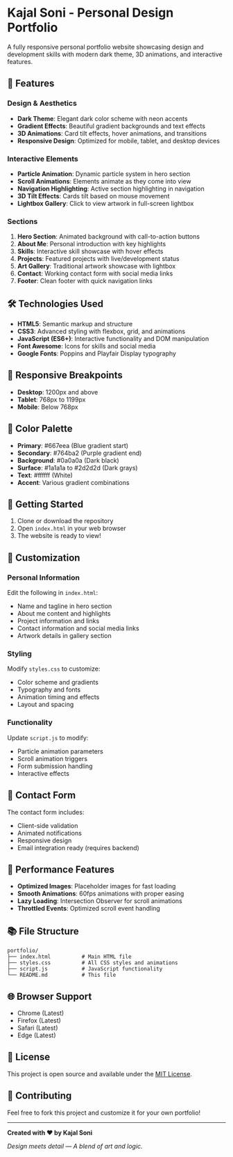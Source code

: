 # Kajal Soni - Personal Design Portfolio

A fully responsive personal portfolio website showcasing design and development skills with modern dark theme, 3D animations, and interactive features.

## 🌟 Features

### Design & Aesthetics
- **Dark Theme**: Elegant dark color scheme with neon accents
- **Gradient Effects**: Beautiful gradient backgrounds and text effects
- **3D Animations**: Card tilt effects, hover animations, and transitions
- **Responsive Design**: Optimized for mobile, tablet, and desktop devices

### Interactive Elements
- **Particle Animation**: Dynamic particle system in hero section
- **Scroll Animations**: Elements animate as they come into view
- **Navigation Highlighting**: Active section highlighting in navigation
- **3D Tilt Effects**: Cards tilt based on mouse movement
- **Lightbox Gallery**: Click to view artwork in full-screen lightbox

### Sections
1. **Hero Section**: Animated background with call-to-action buttons
2. **About Me**: Personal introduction with key highlights
3. **Skills**: Interactive skill showcase with hover effects
4. **Projects**: Featured projects with live/development status
5. **Art Gallery**: Traditional artwork showcase with lightbox
6. **Contact**: Working contact form with social media links
7. **Footer**: Clean footer with quick navigation links

## 🛠️ Technologies Used

- **HTML5**: Semantic markup and structure
- **CSS3**: Advanced styling with flexbox, grid, and animations
- **JavaScript (ES6+)**: Interactive functionality and DOM manipulation
- **Font Awesome**: Icons for skills and social media
- **Google Fonts**: Poppins and Playfair Display typography

## 📱 Responsive Breakpoints

- **Desktop**: 1200px and above
- **Tablet**: 768px to 1199px
- **Mobile**: Below 768px

## 🎨 Color Palette

- **Primary**: #667eea (Blue gradient start)
- **Secondary**: #764ba2 (Purple gradient end)
- **Background**: #0a0a0a (Dark black)
- **Surface**: #1a1a1a to #2d2d2d (Dark grays)
- **Text**: #ffffff (White)
- **Accent**: Various gradient combinations

## 🚀 Getting Started

1. Clone or download the repository
2. Open `index.html` in your web browser
3. The website is ready to view!

## 📝 Customization

### Personal Information
Edit the following in `index.html`:
- Name and tagline in hero section
- About me content and highlights
- Project information and links
- Contact information and social media links
- Artwork details in gallery section

### Styling
Modify `styles.css` to customize:
- Color scheme and gradients
- Typography and fonts
- Animation timing and effects
- Layout and spacing

### Functionality
Update `script.js` to modify:
- Particle animation parameters
- Scroll animation triggers
- Form submission handling
- Interactive effects

## 📧 Contact Form

The contact form includes:
- Client-side validation
- Animated notifications
- Responsive design
- Email integration ready (requires backend)

## 🎯 Performance Features

- **Optimized Images**: Placeholder images for fast loading
- **Smooth Animations**: 60fps animations with proper easing
- **Lazy Loading**: Intersection Observer for scroll animations
- **Throttled Events**: Optimized scroll event handling

## 📚 File Structure

```
portfolio/
├── index.html          # Main HTML file
├── styles.css          # All CSS styles and animations
├── script.js           # JavaScript functionality
└── README.md           # This file
```

## 🌐 Browser Support

- Chrome (Latest)
- Firefox (Latest)
- Safari (Latest)
- Edge (Latest)

## 📄 License

This project is open source and available under the [MIT License](LICENSE).

## 🤝 Contributing

Feel free to fork this project and customize it for your own portfolio!

---

**Created with ❤️ by Kajal Soni**

*Design meets detail — A blend of art and logic.*
